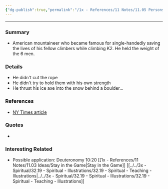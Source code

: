 ```yaml
---
{"dg-publish":true,"permalink":"/1x - References/11 Notes/11.05 Persons/Pete Schoening/","title":"Pete Schoening","created":"2022-10-29T15:04:52.000+03:00","updated":"2024-02-14T20:18:18.047+03:00"}
---
```


---

### Summary
- American mountaineer who became famous for single-handedly saving the lives of his fellow climbers while climbing K2. He held the weight of the 6 men.


### Details
- He didn't cut the rope
- He didn't try to hold them with his own strength
- He thrust his ice axe into the snow behind a boulder...


### References
- [NY Times article](https://www.nytimes.com/2004/09/27/obituaries/pete-schoening-77-accomplished-climber-is-dead.html)

### Quotes
-

### Interesting Related
- Possible application: Deuteronomy 10:20
[[1x - References/11 Notes/11.03 Ideas/Stay in the Game\|Stay in the Game]]
[[../../3x - Spiritual/32.19 - Spiritual - Illustrations/32.19 - Spiritual - Teaching - Illustrations\|../../3x - Spiritual/32.19 - Spiritual - Illustrations/32.19 - Spiritual - Teaching - Illustrations]]